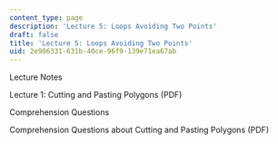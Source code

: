 ```yaml
---
content_type: page
description: 'Lecture 5: Loops Avoiding Two Points'
draft: false
title: 'Lecture 5: Loops Avoiding Two Points'
uid: 2e906331-631b-40ce-96f9-139e71ea67ab
---
```

Lecture Notes

Lecture 1: Cutting and Pasting Polygons (PDF)

Comprehension Questions

Comprehension Questions about Cutting and Pasting Polygons (PDF)